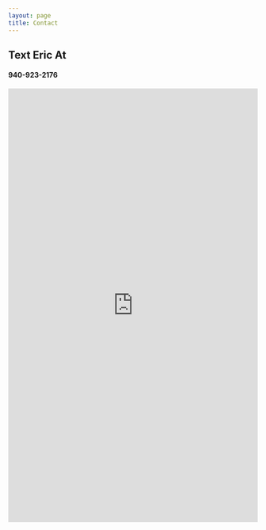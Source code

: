 ```yaml
---
layout: page
title: Contact
---
```


## Text Eric At
#### 940-923-2176

<iframe src="https://docs.google.com/forms/d/e/1FAIpQLSe9RuOa_-bfXwZUfua51vCXM2lHq6WdgqIKpS_OIPsV3k9GOg/viewform?embedded=true" width="100%" height="876" frameborder="0" marginheight="0" marginwidth="0">Loading…</iframe>
